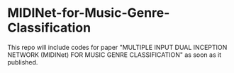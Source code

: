 # MIDINet-for-Music-Genre-Classification
This repo will include codes for paper "MULTIPLE INPUT DUAL INCEPTION NETWORK (MIDINet) FOR MUSIC GENRE CLASSIFICATION" as soon as it published.
